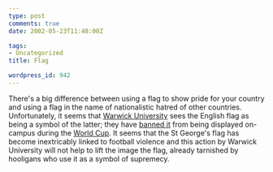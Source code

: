 ```yaml
---
type: post
comments: true
date: 2002-05-23T11:48:00Z

tags:
- Uncategorized
title: Flag

wordpress_id: 942
---
```


There's a big difference between using a flag to show pride for your country and using a flag in the name of nationalistic hatred of other countries. Unfortunately, it seems that [Warwick University](http://www.warwick.ac.uk/) sees the English flag as being a symbol of the latter; they have [banned it](http://www.portal.telegraph.co.uk/news/main.jhtml?xml=%2Fnews%2F2002%2F05%2F18%2Fnflag18.xml) from being displayed on-campus during the [World Cup](http://fifaworldcup.yahoo.com/). It seems that the St George's flag has become inextricably linked to football violence and this action by Warwick University will not help to lift the image the flag, already tarnished by hooligans who use it as a symbol of supremecy. 
